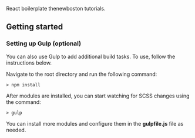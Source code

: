 React boilerplate thenewboston tutorials.

## Getting started

### Setting up Gulp (optional)

You can also use Gulp to add additional build tasks. To use, follow the instructions below.

Navigate to the root directory and  run the following command:
```
> npm install
```

After modules are installed, you can start watching for SCSS changes using the command:
```
> gulp
```

You can install more modules and configure them in the **gulpfile.js** file as needed.



